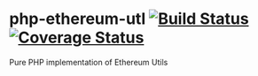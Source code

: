 # php-ethereum-utl [![Build Status](https://travis-ci.org/kornrunner/php-ethereum-util.svg?branch=master)](https://travis-ci.org/kornrunner/php-ethereum-util)  [![Coverage Status](https://coveralls.io/repos/github/kornrunner/php-ethereum-util/badge.svg?branch=master)](https://coveralls.io/github/kornrunner/php-ethereum-util?branch=master)

Pure PHP implementation of Ethereum Utils
